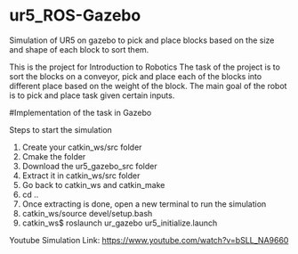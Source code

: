 # ur5_ROS-Gazebo
Simulation of UR5 on gazebo to pick and place blocks based on the size and shape of each block to sort them.

This is the project for Introduction to Robotics The task of the project is to sort the blocks on a conveyor, pick and place each of the blocks into different place based on the weight of the block. The main goal of the robot is to pick and place task given certain inputs.

#Implementation of the task in Gazebo

Steps to start the simulation
1. Create your catkin_ws/src folder
2. Cmake the folder
3. Download the ur5_gazebo_src folder
4. Extract it in catkin_ws/src folder
5. Go back to catkin_ws and catkin_make
6. cd ..
7. Once extracting is done, open a new terminal to run the simulation
9. catkin_ws/source devel/setup.bash
10. catkin_ws$ roslaunch ur_gazebo ur5_initialize.launch


Youtube Simulation Link: https://www.youtube.com/watch?v=bSLL_NA9660
